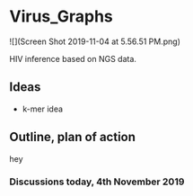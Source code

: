 # Virus_Graphs

![](Screen Shot 2019-11-04 at 5.56.51 PM.png)

HIV inference based on NGS data. 

## Ideas

* k-mer idea

## Outline, plan of action

hey

### Discussions today, 4th November 2019

